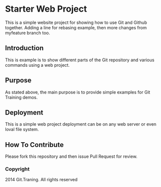 # Starter Web Project

This is a simple website project for showing how to use Git and Github together. Adding a line for rebasing example, then more changes from myfeature branch too.

## Introduction

This is example is to show different parts of the Git repository and various commands using a web project.

## Purpose

As stated above, the main purpose is to provide simple examples for Git Training demos.

## Deployment

This is a simple web project deployment can be on any web server or even loval file system.

## How To Contribute

Please fork this repository and then issue Pull Request for review.

### Copyright

2014 Git.Traning. All rights reserved